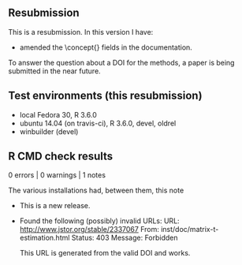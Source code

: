 ## Resubmission

This is a resubmission. In this version I have:

 * amended the \concept{} fields in the documentation. 

To answer the question about a DOI for the methods, a paper is 
being submitted in the near future.


## Test environments (this resubmission)
* local Fedora 30, R 3.6.0
* ubuntu 14.04 (on travis-ci), R 3.6.0, devel, oldrel
* winbuilder (devel)


## R CMD check results

0 errors | 0 warnings | 1 notes

The various installations had, between them, this note

* This is a new release.
* Found the following (possibly) invalid URLs:
  URL: http://www.jstor.org/stable/2337067
    From: inst/doc/matrix-t-estimation.html
    Status: 403
    Message: Forbidden
	
	This URL is generated from the valid DOI and works.
